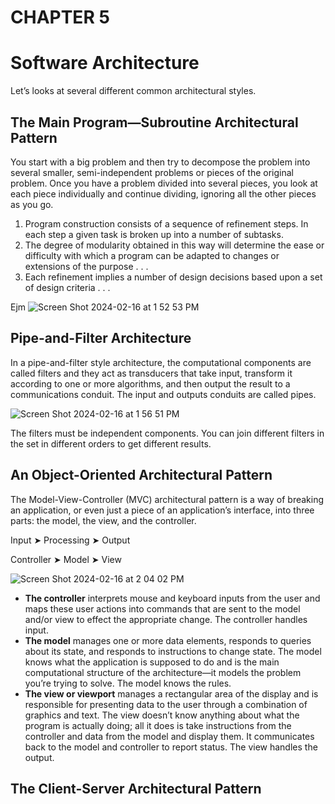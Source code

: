 # CHAPTER 5 
# Software Architecture
 Let’s looks at several different common architectural styles.
## The Main Program—Subroutine Architectural Pattern

You start with a big problem and then try to decompose the problem into several smaller, semi-independent problems or pieces of the original problem. 
Once you have a problem divided into several pieces, you look at each piece individually and continue dividing, ignoring all the other pieces as you go.
1. Program construction consists of a sequence of refinement steps. In each step
a given task is broken up into a number of subtasks.
2. The degree of modularity obtained in this way will determine the ease or difficulty with which a program can be adapted to changes or extensions of the purpose . . .
3.  Each refinement implies a number of design decisions based upon a set of design criteria . . .

Ejm
![Screen Shot 2024-02-16 at 1 52 53 PM](https://github.com/swlozano/Software-Development-Design-and-Coding-With-Patterns-Debugging-Unit-Testing-and-Refactoring/assets/7098685/03d339a5-4aac-4f0a-abac-30c691dae9e2)

## Pipe-and-Filter Architecture
In a pipe-and-filter style architecture, the computational components are called filters and they act as transducers that take input, transform it according to one or more algorithms, and then output the result to a communications conduit. The input and outputs conduits are called pipes.

![Screen Shot 2024-02-16 at 1 56 51 PM](https://github.com/swlozano/Software-Development-Design-and-Coding-With-Patterns-Debugging-Unit-Testing-and-Refactoring/assets/7098685/aa13c5e7-79be-43c0-b7f5-d5f39e696d3a)

The filters must be independent components. You can join different filters in the set in different orders to get different results.

## An Object-Oriented Architectural Pattern

The Model-View-Controller (MVC) architectural pattern is a way of breaking an application, or even just a piece of an application’s interface, into three parts: the model, the view, and the controller.

Input ➤ Processing ➤ Output

Controller ➤ Model ➤ View

![Screen Shot 2024-02-16 at 2 04 02 PM](https://github.com/swlozano/Software-Development-Design-and-Coding-With-Patterns-Debugging-Unit-Testing-and-Refactoring/assets/7098685/7ce7d55e-9a08-4a2c-9cb6-2b81e311be8a)

- **The controller** interprets mouse and keyboard inputs from the user and maps these user actions into commands that are sent to the model and/or view to effect the appropriate change. The controller handles input.
- **The model** manages one or more data elements, responds to queries about its state, and responds to instructions to change state. The model knows what the application is supposed to do and is the main computational structure of the architecture—it models the problem you’re trying to solve. The model knows the rules.
- **The view or viewport** manages a rectangular area of the display and is responsible for presenting data to the user through a combination of graphics and text. The view doesn’t know anything about what the program is actually doing; all it does is take instructions from the controller and data from the model and display them. It communicates back to the model and controller to report status. The view handles the output.

## The Client-Server Architectural Pattern

